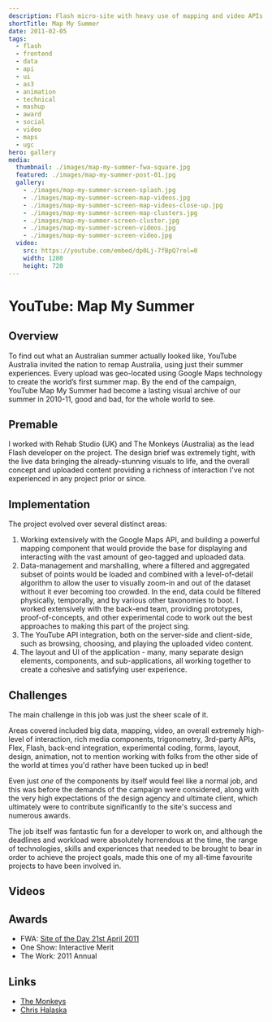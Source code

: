 ```yaml
---
description: Flash micro-site with heavy use of mapping and video APIs
shortTitle: Map My Summer
date: 2011-02-05
tags:
  - flash
  - frontend
  - data
  - api
  - ui
  - as3
  - animation
  - technical
  - mashup
  - award
  - social
  - video
  - maps
  - ugc
hero: gallery
media:
  thumbnail: ./images/map-my-summer-fwa-square.jpg
  featured: ./images/map-my-summer-post-01.jpg
  gallery:
    - ./images/map-my-summer-screen-splash.jpg
    - ./images/map-my-summer-screen-map-videos.jpg
    - ./images/map-my-summer-screen-map-videos-close-up.jpg
    - ./images/map-my-summer-screen-map-clusters.jpg
    - ./images/map-my-summer-screen-cluster.jpg
    - ./images/map-my-summer-screen-videos.jpg
    - ./images/map-my-summer-screen-video.jpg
  video:
    src: https://youtube.com/embed/dp0Lj-7fBpQ?rel=0
    width: 1280
    height: 720
---
```


# YouTube: Map My Summer

## Overview

To find out what an Australian summer actually looked like, YouTube Australia invited the nation to remap Australia, using just their summer experiences. Every upload was geo-located using Google Maps technology to create the world’s first summer map. By the end of the campaign, YouTube Map My Summer had become a lasting visual archive of our summer in 2010-11, good and bad, for the whole world to see.

## Premable

I worked with Rehab Studio (UK) and The Monkeys (Australia) as the lead Flash developer on the project. The design brief was extremely tight, with the live data bringing the already-stunning visuals to life, and the overall concept and uploaded content providing a richness of interaction I've not experienced in any project prior or since.

## Implementation

The project evolved over several distinct areas:

1. Working extensively with the Google Maps API, and building a powerful mapping component that would provide the base for displaying and interacting with the vast amount of geo-tagged and uploaded data.
2. Data-management and marshalling, where a filtered and aggregated subset of points would be loaded and combined with a level-of-detail algorithm to allow the user to visually zoom-in and out of the dataset without it ever becoming too crowded. In the end, data could be filtered physically, temporally, and by various other taxonomies to boot. I worked extensively with the back-end team, providing prototypes, proof-of-concepts, and other experimental code to work out the best approaches to making this part of the project sing.
3. The YouTube API integration, both on the server-side and client-side, such as browsing, choosing, and playing the uploaded video content.
4. The layout and UI of the application - many, many separate design elements, components, and sub-applications, all working together to create a cohesive and satisfying user experience.

## Challenges

The main challenge in this job was just the sheer scale of it.

Areas covered included big data, mapping, video, an overall extremely high-level of interaction, rich media components, trigonometry, 3rd-party APIs, Flex, Flash, back-end integration, experimental coding, forms, layout, design, animation, not to mention working with folks from the other side of the world at times you'd rather have been tucked up in bed!

Even just _one_ of the components by itself would feel like a normal job, and this was before the demands of the campaign were considered, along with the very high expectations of the design agency and ultimate client, which ultimately were to contribute significantly to the site's success and numerous awards.

The job itself was fantastic fun for a developer to work on, and although the deadlines and workload were absolutely horrendous at the time, the range of technologies, skills and experiences that needed to be brought to bear in order to achieve the project goals, made this one of my all-time favourite projects to have been involved in.

## Videos

<MediaVideo
  src="https://youtube.com/embed/dp0Lj-7fBpQ?rel=0"
  height="326"
  width="580"
/>

<MediaVideo
  src="https://youtube.com/embed/lLU7g92DF7I?rel=0"
  height="326"
  width="580"
/>

## Awards

- FWA: [Site of the Day 21st April 2011](http://thefwa.com/site/youtube-map-my-summer)
- One Show: Interactive Merit
- The Work: 2011 Annual

## Links

- [The Monkeys](http://themonkeys.com.au/#!/work/work-google-map-my-summer/)
- [Chris Halaska](http://behance.net/gallery/Map-My-Summer/6126631)
